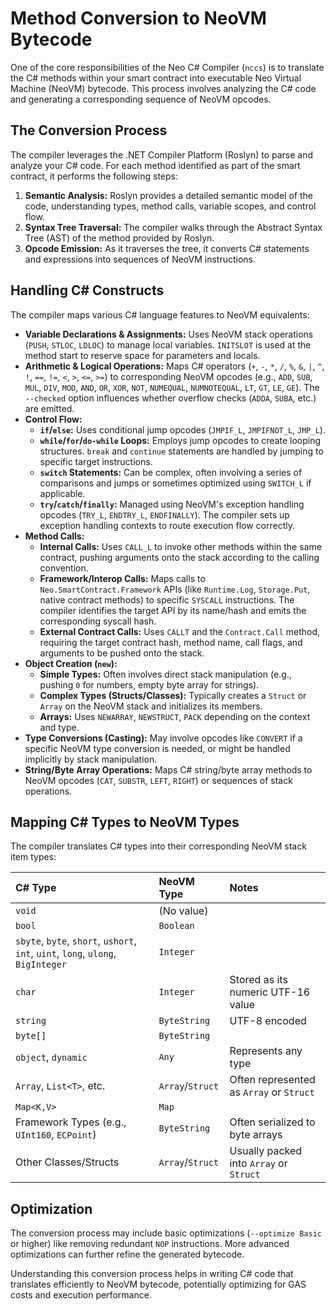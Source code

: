 # Method Conversion to NeoVM Bytecode

One of the core responsibilities of the Neo C# Compiler (`nccs`) is to translate the C# methods within your smart contract into executable Neo Virtual Machine (NeoVM) bytecode. This process involves analyzing the C# code and generating a corresponding sequence of NeoVM opcodes.

## The Conversion Process

The compiler leverages the .NET Compiler Platform (Roslyn) to parse and analyze your C# code. For each method identified as part of the smart contract, it performs the following steps:

1.  **Semantic Analysis:** Roslyn provides a detailed semantic model of the code, understanding types, method calls, variable scopes, and control flow.
2.  **Syntax Tree Traversal:** The compiler walks through the Abstract Syntax Tree (AST) of the method provided by Roslyn.
3.  **Opcode Emission:** As it traverses the tree, it converts C# statements and expressions into sequences of NeoVM instructions.

## Handling C# Constructs

The compiler maps various C# language features to NeoVM equivalents:

*   **Variable Declarations & Assignments:** Uses NeoVM stack operations (`PUSH`, `STLOC`, `LDLOC`) to manage local variables. `INITSLOT` is used at the method start to reserve space for parameters and locals.
*   **Arithmetic & Logical Operations:** Maps C# operators (`+`, `-`, `*`, `/`, `%`, `&`, `|`, `^`, `!`, `==`, `!=`, `<`, `>`, `<=`, `>=`) to corresponding NeoVM opcodes (e.g., `ADD`, `SUB`, `MUL`, `DIV`, `MOD`, `AND`, `OR`, `XOR`, `NOT`, `NUMEQUAL`, `NUMNOTEQUAL`, `LT`, `GT`, `LE`, `GE`). The `--checked` option influences whether overflow checks (`ADDA`, `SUBA`, etc.) are emitted.
*   **Control Flow:**
    *   **`if`/`else`:** Uses conditional jump opcodes (`JMPIF_L`, `JMPIFNOT_L`, `JMP_L`).
    *   **`while`/`for`/`do-while` Loops:** Employs jump opcodes to create looping structures. `break` and `continue` statements are handled by jumping to specific target instructions.
    *   **`switch` Statements:** Can be complex, often involving a series of comparisons and jumps or sometimes optimized using `SWITCH_L` if applicable.
    *   **`try`/`catch`/`finally`:** Managed using NeoVM's exception handling opcodes (`TRY_L`, `ENDTRY_L`, `ENDFINALLY`). The compiler sets up exception handling contexts to route execution flow correctly.
*   **Method Calls:**
    *   **Internal Calls:** Uses `CALL_L` to invoke other methods within the same contract, pushing arguments onto the stack according to the calling convention.
    *   **Framework/Interop Calls:** Maps calls to `Neo.SmartContract.Framework` APIs (like `Runtime.Log`, `Storage.Put`, native contract methods) to specific `SYSCALL` instructions. The compiler identifies the target API by its name/hash and emits the corresponding syscall hash.
    *   **External Contract Calls:** Uses `CALLT` and the `Contract.Call` method, requiring the target contract hash, method name, call flags, and arguments to be pushed onto the stack.
*   **Object Creation (`new`):**
    *   **Simple Types:** Often involves direct stack manipulation (e.g., pushing `0` for numbers, empty byte array for strings).
    *   **Complex Types (Structs/Classes):** Typically creates a `Struct` or `Array` on the NeoVM stack and initializes its members.
    *   **Arrays:** Uses `NEWARRAY`, `NEWSTRUCT`, `PACK` depending on the context and type.
*   **Type Conversions (Casting):** May involve opcodes like `CONVERT` if a specific NeoVM type conversion is needed, or might be handled implicitly by stack manipulation.
*   **String/Byte Array Operations:** Maps C# string/byte array methods to NeoVM opcodes (`CAT`, `SUBSTR`, `LEFT`, `RIGHT`) or sequences of stack operations.

## Mapping C# Types to NeoVM Types

The compiler translates C# types into their corresponding NeoVM stack item types:

| C# Type                 | NeoVM Type        | Notes                                      |
| :---------------------- | :---------------- | :----------------------------------------- |
| `void`                  | (No value)        |                                            |
| `bool`                  | `Boolean`         |                                            |
| `sbyte`, `byte`, `short`, `ushort`, `int`, `uint`, `long`, `ulong`, `BigInteger` | `Integer` |                                            |
| `char`                  | `Integer`         | Stored as its numeric UTF-16 value       |
| `string`                | `ByteString`      | UTF-8 encoded                              |
| `byte[]`                | `ByteString`      |                                            |
| `object`, `dynamic`     | `Any`             | Represents any type                      |
| `Array`, `List<T>`, etc. | `Array`/`Struct`  | Often represented as `Array` or `Struct` |                |
| `Map<K,V>`              | `Map`             |                                            |
| Framework Types (e.g., `UInt160`, `ECPoint`) | `ByteString`      | Often serialized to byte arrays          |
| Other Classes/Structs   | `Array`/`Struct`  | Usually packed into `Array` or `Struct`      |

## Optimization

The conversion process may include basic optimizations (`--optimize Basic` or higher) like removing redundant `NOP` instructions. More advanced optimizations can further refine the generated bytecode.

Understanding this conversion process helps in writing C# code that translates efficiently to NeoVM bytecode, potentially optimizing for GAS costs and execution performance.
